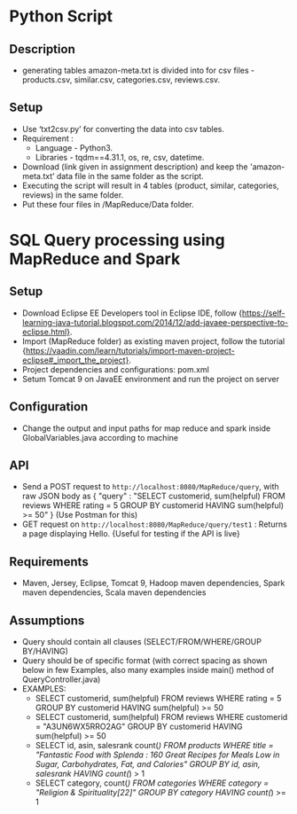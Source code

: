 # Python Script

## Description
 - generating tables amazon-meta.txt is divided into for csv files - products.csv, similar.csv, categories.csv, reviews.csv.

## Setup
 - Use ‘txt2csv.py’ for converting the data into csv tables.
 - Requirement : 
   - Language - Python3. 
   - Libraries - tqdm==4.31.1, os, re, csv, datetime.
- Download (link given in assignment description) and keep the 'amazon-meta.txt’ data file in the same folder as the script.
- Executing the script will result in 4 tables (product, similar, categories, reviews) in the same folder.
- Put these four files in /MapReduce/Data folder.




# SQL Query processing using MapReduce and Spark

## Setup
 - Download Eclipse EE Developers tool in Eclipse IDE, follow {https://self-learning-java-tutorial.blogspot.com/2014/12/add-javaee-perspective-to-eclipse.html}.
 - Import (MapReduce folder) as existing maven project, follow the tutorial {https://vaadin.com/learn/tutorials/import-maven-project-eclipse#_import_the_project}.
 - Project dependencies and configurations: pom.xml
 - Setum Tomcat 9 on JavaEE environment and run the project on server

## Configuration
 - Change the output and input paths for map reduce and spark inside GlobalVariables.java according to machine

## API
 - Send a POST request to `http://localhost:8080/MapReduce/query`, with raw JSON body as { "query" : "SELECT customerid, sum(helpful) FROM reviews WHERE rating = 5 GROUP BY customerid HAVING sum(helpful) >= 50" } (Use Postman for this)
 - GET request on `http://localhost:8080/MapReduce/query/test1` : Returns a page displaying Hello. {Useful for testing if the API is live}

## Requirements 
 - Maven, Jersey, Eclipse, Tomcat 9, Hadoop maven dependencies, Spark maven dependencies, Scala maven dependencies

## Assumptions
 - Query should contain all clauses (SELECT/FROM/WHERE/GROUP BY/HAVING)
 - Query should be of specific format (with correct spacing as shown below in few Examples, also many examples inside main() method of QueryController.java)
 - EXAMPLES:
   - SELECT customerid, sum(helpful) FROM reviews WHERE rating = 5 GROUP BY customerid HAVING sum(helpful) >= 50
   - SELECT customerid, sum(helpful) FROM reviews WHERE customerid = \"A3UN6WX5RRO2AG\" GROUP BY customerid HAVING sum(helpful) >= 50
   - SELECT id, asin, salesrank count(*) FROM products WHERE title = \"Fantastic Food with Splenda : 160 Great Recipes for Meals Low in Sugar, Carbohydrates, Fat, and Calories\" GROUP BY id, asin, salesrank HAVING count(*) > 1
   - SELECT category, count(*) FROM categories WHERE category = \"Religion & Spirituality[22]\" GROUP BY category HAVING count(*) >= 1

